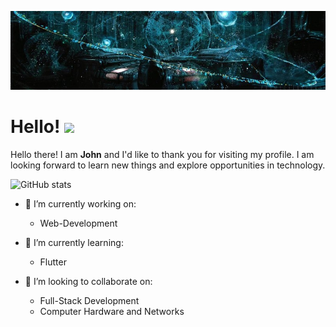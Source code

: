 ![Header](/images/1516527782128.jpg)

# Hello! <img src="https://raw.githubusercontent.com/MartinHeinz/MartinHeinz/master/wave.gif" width="30px">

Hello there! I am **John** and I'd like to thank you for visiting my profile. I am looking forward to learn new things and explore opportunities in technology.

![GitHub stats](https://github-readme-stats.vercel.app/api?username=monill)

- 🔭 I’m currently working on:
    - Web-Development

- 🌱 I’m currently learning:
    - Flutter

- 👯 I’m looking to collaborate on:
    - Full-Stack Development
    - Computer Hardware and Networks

<!--

Here are some ideas to get you started:

- 🤔 I’m looking for help with ...
- 💬 Ask me about ...
- 📫 How to reach me: ...
- 😄 Pronouns: ...
- ⚡ Fun fact: ...
-->
